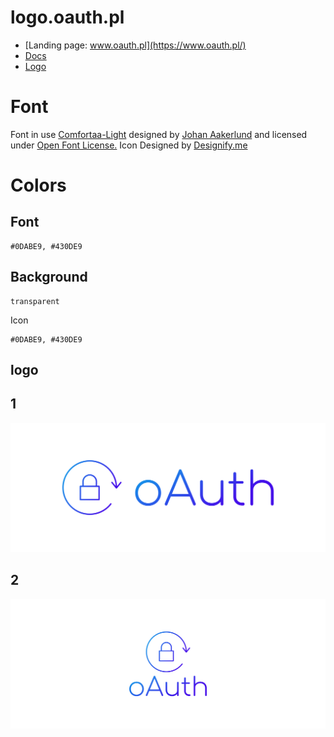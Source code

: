 # logo.oauth.pl

+ [Landing page: www.oauth.pl](https://www.oauth.pl/)
+ [Docs](https://docs.oauth.pl/)
+ [Logo](https://logo.oauth.pl/)


# Font

Font in use <a target="_blank" href="https://fonts.google.com/specimen/Comfortaa">Comfortaa-Light</a> designed by
<a target="_blank" href="https://aajohan.deviantart.com/">Johan Aakerlund</a>
and licensed under
<a target="_blank" href="http://scripts.sil.org/cms/scripts/page.php?site_id=nrsi&amp;id=OFL_web">Open Font License.</a>
Icon Designed by
<a target="_blank" href="https://thenounproject.com/scarletish">Designify.me</a>

# Colors



## Font
  
    #0DABE9, #430DE9


## Background

    transparent

Icon

    #0DABE9, #430DE9


## logo


## 1
![1/cover.png](1/cover.png)

## 2
![2/cover.png](2/cover.png)

